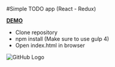 #Simple TODO app (React - Redux)

  [**DEMO**](http://codepen.io/KemPavel/full/dOOJVZ/)

- Clone repository
- npm install (Make sure to use gulp 4)
- Open index.html in browser


![GitHub Logo](https://github.com/Pavel-Kazakov/react-redux-TODO/blob/master/thumbnail.png)
